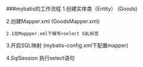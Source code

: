 
###mybatis的工作流程
1.创建实体类（Entity） (Goods)

2.创建Mapper.xml   (GoodsMapper.xml)

    2.1在Mappper.xml下编写<select SQL标签  

3.开启SQL映射 (mybatis-config.xml下配置mapper)

4.SqlSession 执行select语句